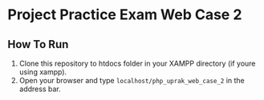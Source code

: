 # Project Practice Exam Web Case 2

## How To Run

1. Clone this repository to htdocs folder in your XAMPP directory (if youre using xampp).
2. Open your browser and type `localhost/php_uprak_web_case_2` in the address bar.

